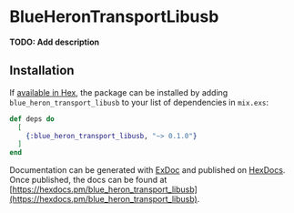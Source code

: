 # BlueHeronTransportLibusb

**TODO: Add description**

## Installation

If [available in Hex](https://hex.pm/docs/publish), the package can be installed
by adding `blue_heron_transport_libusb` to your list of dependencies in `mix.exs`:

```elixir
def deps do
  [
    {:blue_heron_transport_libusb, "~> 0.1.0"}
  ]
end
```

Documentation can be generated with [ExDoc](https://github.com/elixir-lang/ex_doc)
and published on [HexDocs](https://hexdocs.pm). Once published, the docs can
be found at [https://hexdocs.pm/blue_heron_transport_libusb](https://hexdocs.pm/blue_heron_transport_libusb).

